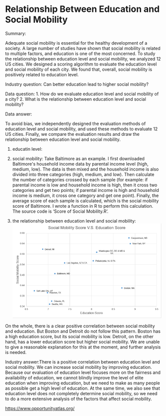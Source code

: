 # Relationship Between Education and Social Mobility
Summary:

Adequate social mobility is essential for the healthy development of a society. A large number of studies have shown that social mobility is related to multiple factors, and education is one of the most concerned. To study the relationship between education level and social mobility, we analyzed 12 US cities. We designed a scoring algorithm to evaluate the education level and social mobility of each city. We found that, overall, social mobility is positively related to education level.


Industry question: Can better education lead to higher social mobility?

Data question: 1. How do we evaluate education level and social mobility of a city? 2. What is the relationship between education level and social mobility?

Data answer: 

To avoid bias, we independently designed the evaluation methods of education level and social mobility, and used these methods to evaluate 12 US cities. Finally, we compare the evaluation results and draw the relationship between education level and social mobility.

1. educatin level:

2. social mobility: Take Baltimore as an example. I first downloaded Baltimore's household income data by parental income level (high, medium, low). The data is then mixed and the household income is also divided into three categories (high, medium, and low). Then calculate the number of categories crossed by each sample (for example: if parental income is low and household income is high, then it cross two categories and get two points; if parental income is high and household income is medium, it cross one category and get one point). Finally, the average score of each sample is calculated, which is the social mobility score of Baltimore. I wrote a function in R to perform this calculation. The source code is ‘Score of Social Mobility.R’.

3. the relationship between education level and social mobility:
![](https://github.com/hynz233/Final-Project/blob/master/Final_plot.png)

On the whole, there is a clear positive correlation between social mobility and education. But Boston and Detroit do not follow this pattern. Boston has a high education score, but its social mobility is low. Detroit, on the other hand, has a lower education score but higher social mobility. We are unable to give a reasonable explanation for this at the moment, and further analysis is needed.


Industry answer:There is a positive correlation between education level and social mobility. We can increase social mobility by improving education. Because our evaluation of education level focuses more on the fairness and availability of education, we cannot blindly improve the level of elite education when improving education, but we need to make as many people as possible get a high level of education. At the same time, we also see that education level does not completely determine social mobility, so we need to do a more extensive analysis of the factors that affect social mobility.



https://www.opportunityatlas.org/
